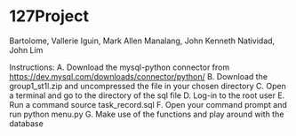 # 127Project
Bartolome, Vallerie 
Iguin, Mark Allen
Manalang, John Kenneth 
Natividad, John Lim

Instructions:
	A. Download the mysql-python connector from https://dev.mysql.com/downloads/connector/python/
	B. Download the group1_st1l.zip and uncompressed the file in your chosen directory
	C. Open a terminal and go to the directory of the sql file
	D. Log-in to the root user
	E. Run a command source task_record.sql
	F. Open your command prompt and run python menu.py
  G. Make use of the functions and play around with the database
